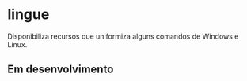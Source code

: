 

# lingue
Disponibiliza recursos que uniformiza alguns comandos de Windows e Linux.

## Em desenvolvimento